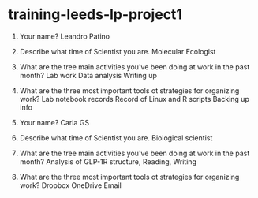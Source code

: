 # training-leeds-lp-project1
1. Your name?
Leandro Patino
2. Describe what time of Scientist you are.
Molecular Ecologist
3. What are the tree main activities you've been doing at work in the past month? 
Lab work
Data analysis
Writing up
4. What are the three most important tools ot strategies for organizing work? 
Lab notebook records
Record of Linux and R scripts 
Backing up info


1. Your name?
Carla GS
2. Describe what time of Scientist you are.
Biological scientist
3. What are the tree main activities you've been doing at work in the past month? 
Analysis of GLP-1R structure, Reading, Writing
4. What are the three most important tools ot strategies for organizing work? 
Dropbox
OneDrive
Email
